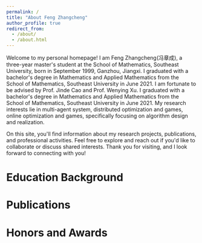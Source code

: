 ```yaml
---
permalink: /
title: "About Feng Zhangcheng"
author_profile: true
redirect_from: 
  - /about/
  - /about.html
---
```


Welcome to my personal homepage! I am Feng Zhangcheng(冯章成), a three-year master's student at the School of Mathematics, Southeast University, born in September 1999, Ganzhou, Jiangxi. I graduated with a bachelor's degree in Mathematics and Applied Mathematics from the School of Mathematics, Southeast University in June 2021. I am fortunate to be advised by Prof. Jinde Cao and Prof. Wenying Xu. I graduated with a bachelor's degree in Mathematics and Applied Mathematics from the School of Mathematics, Southeast University in June 2021. My research interests lie in multi-agent system, distributed optimization and games, online optimization and games, specifically focusing on algorithm design and realization.

On this site, you'll find information about my research projects, publications, and professional activities. Feel free to explore and reach out if you'd like to collaborate or discuss shared interests. Thank you for visiting, and I look forward to connecting with you!

Education Background
======


Publications
======


Honors and Awards
======

